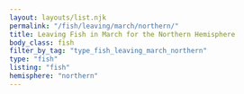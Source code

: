```yaml
---
layout: layouts/list.njk
permalink: "/fish/leaving/march/northern/"
title: Leaving Fish in March for the Northern Hemisphere
body_class: fish
filter_by_tag: "type_fish_leaving_march_northern"
type: "fish"
listing: "fish"
hemisphere: "northern"
---
```


